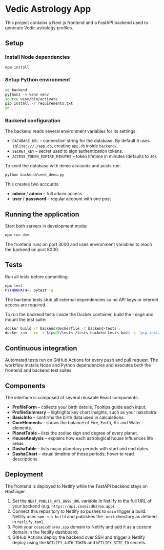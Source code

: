 # Vedic Astrology App

This project contains a Next.js frontend and a FastAPI backend used to generate Vedic astrology profiles.

## Setup

### Install Node dependencies

```bash
npm install
```

### Setup Python environment

```bash
cd backend
python3 -m venv venv
source venv/bin/activate
pip install -r requirements.txt
cd ..
```

### Backend configuration

The backend reads several environment variables for its settings:

* `DATABASE_URL` – connection string for the database. By default it uses
  `sqlite:///./app.db`, creating `app.db` inside `backend/`.
* `SECRET_KEY` – secret used to sign authentication tokens.
* `ACCESS_TOKEN_EXPIRE_MINUTES` – token lifetime in minutes (defaults to `30`).

To seed the database with demo accounts and posts run:

```bash
python backend/seed_demo.py
```

This creates two accounts:
* **admin** / **admin** – full admin access
* **user** / **password** – regular account with one post

## Running the application

Start both servers in development mode:

```bash
npm run dev
```

The frontend runs on port 3000 and uses environment variables to reach the backend on port 8000.

## Tests

Run all tests before committing:

```bash
npm test
PYTHONPATH=. pytest -q
```

The backend tests stub all external dependencies so no API keys or internet access are required.

To run the backend tests inside the Docker container, build the image and mount the test suite:

```bash
docker build -f backend/Dockerfile -t backend-tests .
docker run --rm -v $(pwd)/tests:/tests backend-tests bash -c "pip install pytest && PYTHONPATH=/app pytest -q /tests"
```

## Continuous integration

Automated tests run on GitHub Actions for every push and pull request. The workflow installs Node and Python dependencies and executes both the frontend and backend test suites.

## Components

The interface is composed of several reusable React components:

- **ProfileForm** – collects your birth details. Tooltips guide each input.
- **ProfileSummary** – highlights key chart insights, such as your nakshatra.
- **BasicInfo** – confirms the birth data used in calculations.
- **CoreElements** – shows the balance of Fire, Earth, Air and Water elements.
- **PlanetTable** – lists the zodiac sign and degree of every planet.
- **HouseAnalysis** – explains how each astrological house influences life areas.
- **DashaTable** – lists major planetary periods with start and end dates.
- **DashaChart** – visual timeline of those periods; hover to read descriptions.

## Deployment

The frontend is deployed to Netlify while the FastAPI backend stays on Hostinger.

1. Set the `NEXT_PUBLIC_API_BASE_URL` variable in Netlify to the full URL of your backend (e.g. `https://api.cosmicdharma.app`).
2. Connect this repository to Netlify so pushes to `main` trigger a build. Netlify uses `npm run build` and publishes the `.next` directory as defined in `netlify.toml`.
3. Point your `cosmicdharma.app` domain to Netlify and add it as a custom domain in the Netlify dashboard.
4. GitHub Actions deploy the backend over SSH and trigger a Netlify deploy using the `NETLIFY_AUTH_TOKEN` and `NETLIFY_SITE_ID` secrets.

